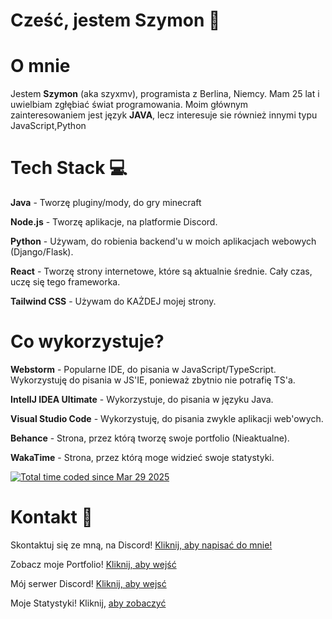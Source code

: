 # Cześć, jestem Szymon 👋


# O mnie
Jestem **Szymon** (aka szyxmv), programista z Berlina, Niemcy. Mam 25 lat i uwielbiam zgłębiać świat programowania. Moim głównym zainteresowaniem jest język **JAVA**, lecz interesuje sie również innymi typu JavaScript,Python

# Tech Stack 💻
**Java** - Tworzę pluginy/mody, do gry minecraft

**Node.js** - Tworzę aplikacje, na platformie Discord.

**Python** - Używam, do robienia backend'u w moich aplikacjach webowych (Django/Flask).

**React** - Tworzę strony internetowe, które są aktualnie średnie. Cały czas, uczę się tego frameworka.

**Tailwind CSS** - Używam do KAŻDEJ mojej strony.

# Co wykorzystuje?

**Webstorm** - Popularne IDE, do pisania w JavaScript/TypeScript. Wykorzystuję do pisania w JS'IE, ponieważ zbytnio nie potrafię TS'a.

**IntelIJ IDEA Ultimate** - Wykorzystuje, do pisania w języku Java.

**Visual Studio Code** - Wykorzystuję, do pisania zwykle aplikacji web'owych.

**Behance** - Strona, przez którą tworzę swoje portfolio (Nieaktualne).

**WakaTime** - Strona, przez którą moge widzieć swoje statystyki.
<html>
<a href="https://wakatime.com/@39beabc1-8a54-42b3-9458-1fdc3ebd463a"><img src="https://wakatime.com/badge/user/39beabc1-8a54-42b3-9458-1fdc3ebd463a.svg" alt="Total time coded since Mar 29 2025" /></a>
</html>

# Kontakt 📩

Skontaktuj się ze mną, na Discord! [Kliknij, aby napisać do mnie!](https://starmc.pl)

Zobacz moje Portfolio! [Kliknij, aby wejść](https://starmc.pl)

Mój serwer Discord! [Kliknij, aby wejsć](https://starmc.pl)

Moje Statystyki! Kliknij, [aby zobaczyć](https://starmc.pl)
